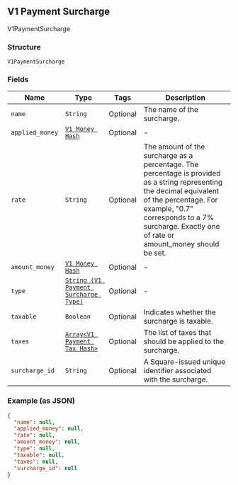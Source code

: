 ## V1 Payment Surcharge

V1PaymentSurcharge

### Structure

`V1PaymentSurcharge`

### Fields

| Name | Type | Tags | Description |
|  --- | --- | --- | --- |
| `name` | `String` | Optional | The name of the surcharge. |
| `applied_money` | [`V1 Money Hash`]($m/V1Money) | Optional | - |
| `rate` | `String` | Optional | The amount of the surcharge as a percentage. The percentage is provided as a string representing the decimal equivalent of the percentage. For example, "0.7" corresponds to a 7% surcharge. Exactly one of rate or amount_money should be set. |
| `amount_money` | [`V1 Money Hash`]($m/V1Money) | Optional | - |
| `type` | [`String (V1 Payment Surcharge Type)`]($m/V1PaymentSurchargeType) | Optional | - |
| `taxable` | `Boolean` | Optional | Indicates whether the surcharge is taxable. |
| `taxes` | [`Array<V1 Payment Tax Hash>`]($m/V1PaymentTax) | Optional | The list of taxes that should be applied to the surcharge. |
| `surcharge_id` | `String` | Optional | A Square-issued unique identifier associated with the surcharge. |

### Example (as JSON)

```json
{
  "name": null,
  "applied_money": null,
  "rate": null,
  "amount_money": null,
  "type": null,
  "taxable": null,
  "taxes": null,
  "surcharge_id": null
}
```

